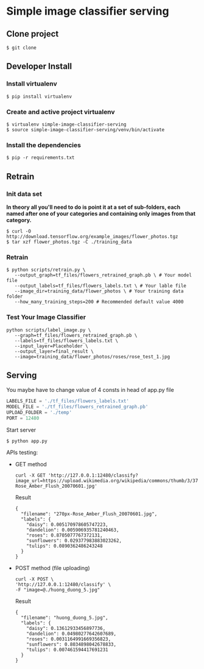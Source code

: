 # Simple image classifier serving

## Clone project
```shell
$ git clone
```

## Developer Install

### Install virtualenv

```shell
$ pip install virtualenv
```

### Create and active project virtualenv

```shell
$ virtualenv simple-image-classifier-serving
$ source simple-image-classifier-serving/venv/bin/activate
```

### Install the dependencies

```shell
$ pip -r requirements.txt
```

## Retrain

### Init data set

**In theory all you'll need to do is point it at a set of sub-folders, each named after one of your categories and containing only images from that category.**

```shell
$ curl -O http://download.tensorflow.org/example_images/flower_photos.tgz
$ tar xzf flower_photos.tgz -C ./training_data
```

### Retrain

```shell
$ python scripts/retrain.py \
   --output_graph=tf_files/flowers_retrained_graph.pb \ # Your model file
   --output_labels=tf_files/flowers_labels.txt \ # Your lable file
   --image_dir=training_data/flower_photos \ # Your training data folder
   --how_many_training_steps=200 # Recommended default value 4000
```

### Test Your Image Classifier

```shell
python scripts/label_image.py \
   --graph=tf_files/flowers_retrained_graph.pb \
   --labels=tf_files/flowers_labels.txt \
   --input_layer=Placeholder \
   --output_layer=final_result \
   --image=training_data/flower_photos/roses/rose_test_1.jpg
```

## Serving
You maybe have to change value of 4 consts in head of app.py file
```python
LABELS_FILE = './tf_files/flowers_labels.txt'
MODEL_FILE = './tf_files/flowers_retrained_graph.pb'
UPLOAD_FOLDER = './temp'
PORT = 12480
```

Start server
```shell
$ python app.py
```

APIs testing:

* GET method

    ```shell
    curl -X GET 'http://127.0.0.1:12480/classify?image_url=https://upload.wikimedia.org/wikipedia/commons/thumb/3/37/Rose_Amber_Flush_20070601.jpg/270px-Rose_Amber_Flush_20070601.jpg'
    ```
    
    Result
    
    ```shell
    {
      "filename": "270px-Rose_Amber_Flush_20070601.jpg", 
      "labels": {
        "daisy": 0.005170978605747223, 
        "dandelion": 0.005906935781240463, 
        "roses": 0.8705077767372131, 
        "sunflowers": 0.029377983883023262, 
        "tulips": 0.0890362486243248
      }
    }
    ```
* POST method (file uploading)
    
    ```shell
    curl -X POST \
    'http://127.0.0.1:12480/classify' \
    -F "image=@./huong_duong_5.jpg"
    ```
    
    Result
    
    ```shell
    {
      "filename": "huong_duong_5.jpg", 
      "labels": {
        "daisy": 0.13612933456897736, 
        "dandelion": 0.04980277642607689, 
        "roses": 0.0031164991669356823, 
        "sunflowers": 0.8034898042678833, 
        "tulips": 0.007461594417691231
      }
    }
    ```
 